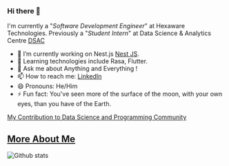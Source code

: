 ### Hi there 👋 

I'm currently a "<em>Software Development Engineer</em>" at Hexaware Technologies.
Previously a "<em>Student Intern</em>" at Data Science & Analytics Centre [DSAC](https://dsackce.com/)

- 🔭 I’m currently working on Nest.js [Nest JS](https://nestjs.com/).
- 🌱 Learning technologies include Rasa, Flutter.
- 💬 Ask me about Anything and Everything !
- 📫 How to reach me: [LinkedIn](https://www.linkedin.com/in/gowrisankar-jg/)
- 😄 Pronouns: He/Him
- ⚡ Fun fact: You've seen more of the surface of the moon, with your own eyes, than you have of the Earth. 

[My Contribution to Data Science and Programming Community](https://siddharthivan.medium.com/)

## [More About Me](https://gowrisankar-jg.github.io/gowrisankarjg.github.io/)

![Github stats](https://github-readme-stats.vercel.app/api?username=GowriSankar-JG&show_icons=true&cache_seconds=86400) 
